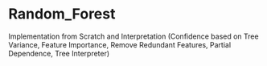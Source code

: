 # Random_Forest
Implementation from Scratch and Interpretation (Confidence based on Tree Variance, Feature Importance, Remove Redundant Features, Partial Dependence, Tree Interpreter)
